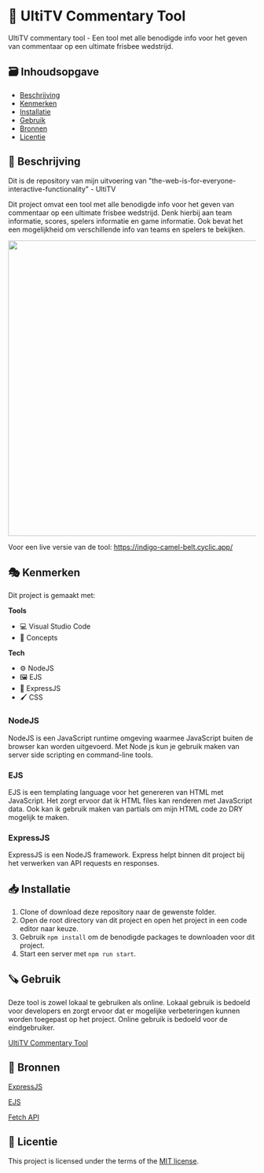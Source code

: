 # 📣 UltiTV Commentary Tool
<!-- Geef je project een titel en schrijf in één zin wat het is -->
UltiTV commentary tool - Een tool met alle benodigde info voor het geven van commentaar op een ultimate frisbee wedstrijd.

## 🗃️ Inhoudsopgave

  * [Beschrijving](#-beschrijving)
  * [Kenmerken](#-kenmerken)
  * [Installatie](#-installatie)
  * [Gebruik](#-gebruik)
  * [Bronnen](#-bronnen)
  * [Licentie](#-licentie)

## 📜 Beschrijving
<!-- In de Beschrijving staat hoe je project er uit ziet, hoe het werkt en wat je er mee kan. -->
<!-- Voeg een mooie poster visual toe 📸 -->
<!-- Voeg een link toe naar Github Pages 🌐-->

Dit is de repository van mijn uitvoering van "the-web-is-for-everyone-interactive-functionality" - UltiTV

Dit project omvat een tool met alle benodigde info voor het geven van commentaar op een ultimate frisbee wedstrijd. Denk hierbij aan team informatie, scores, spelers informatie en game informatie. Ook bevat het een mogelijkheid om verschillende info van teams en spelers te bekijken. 

<img src="https://user-images.githubusercontent.com/43402897/229906723-8781ffd1-6e43-4d90-8530-41cb64f968eb.png" width=600 >

Voor een live versie van de tool: https://indigo-camel-belt.cyclic.app/

## 🎭 Kenmerken
<!-- Bij Kenmerken staat welke technieken zijn gebruikt en hoe. Wat is de HTML structuur? Wat zijn de belangrijkste dingen in CSS? Wat is er met Javascript gedaan en hoe? Misschien heb je een framwork of library gebruikt? -->

Dit project is gemaakt met: 

**Tools**
  * 💻 Visual Studio Code
  * 🎨 Concepts

**Tech**
  * ⚙️ NodeJS
  * 🖼️ EJS
  * 📡 ExpressJS
  * 🖌️ CSS  

### NodeJS
NodeJS is een JavaScript runtime omgeving waarmee JavaScript buiten de browser kan worden uitgevoerd. Met Node js kun je gebruik maken van server side scripting en command-line tools.

### EJS
EJS is een templating language voor het genereren van HTML met JavaScript. Het zorgt ervoor dat ik HTML files kan renderen met JavaScript data. Ook kan ik gebruik maken van partials om mijn HTML code zo DRY mogelijk te maken.

### ExpressJS
ExpressJS is een NodeJS framework. Express helpt binnen dit project bij het verwerken van API requests en responses.

## 📥 Installatie

1. Clone of download deze repository naar de gewenste folder.
2. Open de root directory van dit project en open het project in een code editor naar keuze.
3. Gebruik ```npm install``` om de benodigde packages te downloaden voor dit project.
4. Start een server met ```npm run start```. 

## 🪚 Gebruik
Deze tool is zowel lokaal te gebruiken als online. Lokaal gebruik is bedoeld voor developers en zorgt ervoor dat er mogelijke verbeteringen kunnen worden toegepast op het project. Online gebruik is bedoeld voor de eindgebruiker.

[UltiTV Commentary Tool](https://ultitv-tristan.cyclic.app/)

## 📘 Bronnen

[ExpressJS](https://expressjs.com/en/4x/api.html)

[EJS](https://ejs.co/#docs)

[Fetch API](https://www.javascripttutorial.net/javascript-fetch-api/)

## 🪪 Licentie

This project is licensed under the terms of the [MIT license](./LICENSE).
